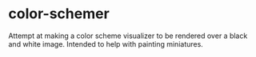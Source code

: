 # color-schemer
Attempt at making a color scheme visualizer to be rendered over a black and white image.  Intended to help with painting miniatures.
